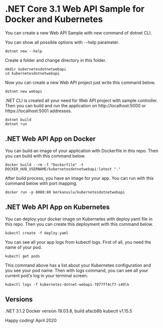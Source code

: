 # .NET Core 3.1 Web API Sample for Docker and Kubernetes

You can create a new Web API Sample with new command of dotnet CLI.

You can show all possible options with --help parameter.

    dotnet new --help

Create a folder and change directory in this folder.

    mkdir kubernetesdotnetwebapi
    cd kubernetesdotnetwebapi

Now you can create a new Web API project just write this command below.

    dotnet new webapi

.NET CLI is created all your need for Web API project with sample controller. Then you can build and run the application on http://localhost:5000 or https://localhost:5001 addresses.

    dotnet build
    dotnet run

## .NET Web API App on Docker

You can build an image of your application with Dockerfile in this repo. Then you can build with this command below.

    docker build --rm -f "Dockerfile" -t DOCKER_HUB_USERNAME/kubernetesdotnetwebapi:latest "."

After build process, you have an image for your app. You can run with this command below with port mapping.

    docker run -p 8080:80 berkanuslu/kubernetesdotnetwebapi

## .NET Web API App on Kubernetes

You can deploy your docker image on Kubernetes with deploy.yaml file in this repo. Then you can create this deployment with this command below.

    kubectl create -f deploy.yaml

You can see all your app logs from kubectl logs. First of all, you need the name of your pod.

    kubectl get pods

This command above has a list about your Kubernetes configuration and you see your pod name. Then with logs command, you can see all your current pod's log in your terminal screen.

    kubectl logs -f kubernetes-dotnet-webapi-7877ff4cf7-s49lk

## Versions

.NET 3.1.2
Docker version 19.03.8, build afacb8b
kubectl v1.15.5

Happy coding!
April 2020
